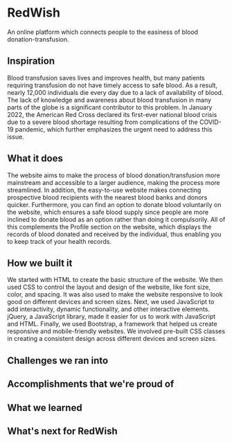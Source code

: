 # RedWish
An online platform which connects people to the easiness of blood donation-transfusion.


## Inspiration
Blood transfusion saves lives and improves health, but many patients requiring transfusion do not have timely access to safe blood. As a result, nearly 12,000 individuals die every day due to a lack of availability of blood. The lack of knowledge and awareness about blood transfusion in many parts of the globe is a significant contributor to this problem. In January 2022, the American Red Cross declared its first-ever national blood crisis due to a severe blood shortage resulting from complications of the COVID-19 pandemic, which further emphasizes the urgent need to address this issue.

## What it does
The website aims to make the process of blood donation/transfusion more mainstream and accessible to a larger audience, making the process more streamlined. In addition, the easy-to-use website makes connecting prospective blood recipients with the nearest blood banks and donors quicker. Furthermore, you can find an option to donate blood voluntarily on the website, which ensures a safe blood supply since people are more inclined to donate blood as an option rather than doing it compulsorily. All of this complements the Profile section on the website, which displays the records of blood donated and received by the individual, thus enabling you to keep track of your health records.

## How we built it
We started with HTML to create the basic structure of the website. We then used CSS to control the layout and design of the website, like font size, color, and spacing. It was also used to make the website responsive to look good on different devices and screen sizes. Next, we used JavaScript to add interactivity, dynamic functionality, and other interactive elements. jQuery, a JavaScript library, made it easier for us to work with JavaScript and HTML. Finally, we used Bootstrap, a framework that helped us create responsive and mobile-friendly websites. We involved pre-built CSS classes in creating a consistent design across different devices and screen sizes.

## Challenges we ran into


## Accomplishments that we're proud of


## What we learned


## What's next for RedWish
